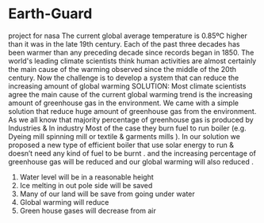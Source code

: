 # Earth-Guard
project for nasa
The current global average temperature is 0.85ºC higher than it was in the late 19th century. Each of the past three decades has been warmer than any preceding decade since records began in 1850.
The world's leading climate scientists think human activities are almost certainly the main cause of the warming observed since the middle of the 20th century.
Now the challenge is to develop a system that can reduce the increasing amount of global warming
SOLUTION: 
Most climate scientists agree the main cause of the current global warming trend is the increasing amount of greenhouse gas in the environment. We came with a simple solution that reduce huge amount of greenhouse gas from the environment. 
As we all know that majority percentage of greenhouse gas is produced by Industries & In industry Most of the case  they burn fuel to run boiler (e.g. Dyeing mill spinning mill  or  textile & garments mills ).
In our solution we proposed a new type of efficient boiler that use solar energy to run & doesn’t need any kind of fuel to be burnt . and the increasing  percentage of greenhouse gas will be reduced and our global warming will also reduced .
1.	Water level will be in a reasonable height
2.	Ice melting in out pole side will be saved
3.	Many of our land will be save from going under water
4.	Global warming will reduce
5.	Green house gases will decrease from air
